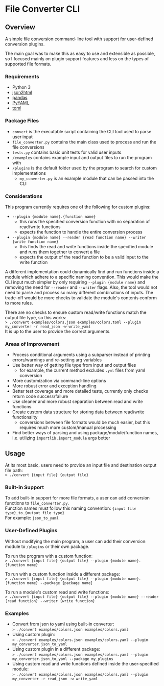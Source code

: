 # File Converter CLI

## Overview
A simple file conversion command-line tool with support for user-defined conversion plugins.

The main goal was to make this as easy to use and extensible as possible, so I focused mainly on plugin support features and less on the types of supported file formats.

### Requirements
- Python 3
- [json2html](https://pypi.org/project/json2html/)
- [pandas](https://pandas.pydata.org/)
- [PyYAML](https://pypi.org/project/PyYAML/)
- [toml](https://pypi.org/project/toml/)

### Package Files
- `convert` is the executable script containing the CLI tool used to parse user input
- `file_converter.py` contains the main class used to process and run the file conversions
- `tests.py` contains basic unit tests for valid user inputs
- `/examples` contains example input and output files to run the program with
- `/plugins` is the default folder used by the program to search for custom implementations
    - `my_converter.py` is an example module that can be passed into the CLI

### Considerations

This program currently requires one of the following for custom plugins:
- `--plugin {module name}.{function name}`
    - this runs the specified conversion function with no separation of read/write functions
    - expects the function to handle the entire conversion process
- `--plugin {module name} --reader {read function name} --writer {write function name}`
    - this finds the read and write functions inside the specified module and runs them together to convert a file
    - expects the output of the read function to be a valid input to the write function

A different implementation could dynamically find and run functions inside a module which adhere to a specific naming convention. This would make the CLI input much simpler by only requiring `--plugin {module name}` and removing the need for `--reader` and `--writer` flags. Also, the tool would not need to parse and process so many different combinations of inputs. The trade-off would be more checks to validate the module's contents conform to more rules.

There are no checks to ensure custom read/write functions match the output file type, so this works:\
`> ./convert examples/colors.json examples/colors.toml --plugin my_converter -r read_json -w write_yaml`\
It is up to the user to provide the correct arguments.

### Areas of Improvement
- Process conditional arguments using a subparser instead of printing errors/warnings and re-setting arg variables
- Use better way of getting file type from input and output files
    - for example, the current method excludes `.yml` files from yaml conversion
- More customization via command-line options
- More robust error and exception handling
- Better test coverage and more detailed tests, currently only checks return code success/failure
- Use cleaner and more robust separation between read and write functions
- Create custom data structure for storing data between read/write functionality
    - conversions between file formats would be much easier, but this requires much more custom/manual processing
- Find better ways of parsing and using package/module/function names, i.e. utilizing `importlib.import_module` args better

## Usage

At its most basic, users need to provide an input file and destination output file path:\
`> ./convert {input file} {output file}`

### Built-in Support
To add built-in support for more file formats, a user can add conversion functions to `file_converter.py`.\
Function names must follow this naming convention: `{input file type}_to_{output file type}`\
For example: `json_to_yaml`

### User-Defined Plugins
Without modifying the main program, a user can add their conversion module to `/plugins` or their own package.

To run the program with a custom function:\
`> ./convert {input file} {output file} --plugin {module name}.{function name}`

To run with a custom function inside a different package:\
`> ./convert {input file} {output file} --plugin {module name}.{function name} --package {package name}`

To run a module's custom read and write functions:\
`> ./convert {input file} {output file} --plugin {module name} --reader {read function} --writer {write function}`


### Examples
- Convert from json to yaml using built-in converter:\
`> ./convert examples/colors.json examples/colors.yaml`
- Using custom plugin:\
`> ./convert examples/colors.json examples/colors.yaml --plugin my_converter.json_to_yaml`
- Using custom plugin in a different package:\
`> ./convert examples/colors.json examples/colors.yaml --plugin my_converter.json_to_yaml --package my_plugins`
- Using custom read and write functions defined inside the user-specified module:\
`> ./convert examples/colors.json examples/colors.yaml --plugin my_converter -r read_json -w write_yaml`